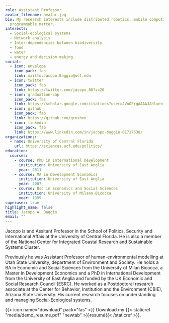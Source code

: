 ```yaml
---
role: Assistant Professor
avatar_filename: avatar.jpg
bio: My research interests include distributed robotics, mobile computing and
  programmable matter.
interests:
  - Social-ecological systems
  - Network analysis
  - Inter-dependencies between biodiversity
  - food
  - water
  - energy and decision making.
social:
  - icon: envelope
    icon_pack: fas
    link: mailto:Jacopo.Baggio@ucf.edu
  - icon: twitter
    icon_pack: fab
    link: https://twitter.com/jacopo_80?s=20
  - icon: graduation-cap
    icon_pack: fas
    link: https://scholar.google.com/citations?user=JVoOErgAAAAJ&hl=en
  - icon: github
    icon_pack: fab
    link: https://github.com/gcushen
  - icon: linkedin
    icon_pack: fab
    link: https://www.linkedin.com/in/jacopo-baggio-01717638/
organizations:
  - name: University of Central Florida
    url: https://sciences.ucf.edu/politics/
education:
  courses:
    - course: PhD in International Development
      institution: University of East Anglia
      year: 2011
    - course: MA in Development Economics
      institution: University of East Anglia
      year: 2007
    - course: Bsc in Economics and Social Sciences
      institution: University of Milano-Bicocca
      year: 1999
superuser: true
highlight_name: false
title: Jacopo A. Baggio
email: ""
---
```

Jacopo is and Assitant Professor in the School of Politics, Security and International Affais at the University of Central Florida. He is also a member of the National Center for Integrated Coastal Research and Sustainable Systems Cluster.

Previously he was Assistant Professor of human-environmental modelling at Utah State University, department of Environment and Society. He holds a BA in Economic and Social Sciences from the University of Milan Bicocca, a Master in Development Economics and a PhD in International Development from the University of East Anglia and funded by the UK Economic and Social Research Council (ESRC). He worked as a Postdoctoral research associate at the Center for Behavior, Institution and the Environment (CBIE), Arizona State University. His current research focuses on understanding and managing Social-Ecological systems.

{{< icon name="download" pack="fas" >}} Download my {{< staticref "media/demo_resume.pdf" "newtab" >}}resumé{{< /staticref >}}.